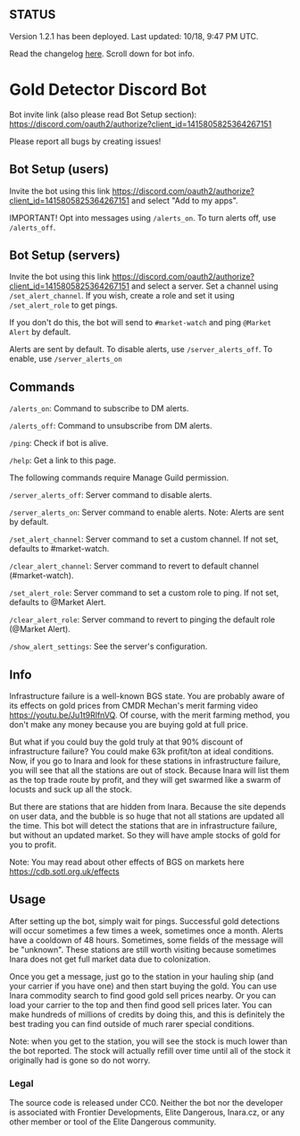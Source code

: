 ## STATUS
Version 1.2.1 has been deployed. Last updated: 10/18, 9:47 PM UTC.

Read the changelog [here](https://github.com/congenial-acorn/gold-detector/blob/main/CHANGELOG.md). Scroll down for bot info.

# Gold Detector Discord Bot
Bot invite link (also please read Bot Setup section): https://discord.com/oauth2/authorize?client_id=1415805825364267151

Please report all bugs by creating issues!

## Bot Setup (users)
Invite the bot using this link https://discord.com/oauth2/authorize?client_id=1415805825364267151 and select "Add to my apps".

IMPORTANT! Opt into messages using `/alerts_on`. To turn alerts off, use `/alerts_off`.

## Bot Setup (servers)
Invite the bot using this link https://discord.com/oauth2/authorize?client_id=1415805825364267151 and select a server.
Set a channel using `/set_alert_channel`. If you wish, create a role and set it using `/set_alert_role` to get pings.

If you don't do this, the bot will send to `#market-watch` and ping `@Market Alert` by default.

Alerts are sent by default. To disable alerts, use `/server_alerts_off`. To enable, use `/server_alerts_on`

## Commands
`/alerts_on`: Command to subscribe to DM alerts.

`/alerts_off`: Command to unsubscribe from DM alerts.

`/ping`: Check if bot is alive.

`/help`: Get a link to this page.

The following commands require Manage Guild permission.

`/server_alerts_off`: Server command to disable alerts.

`/server_alerts_on`: Server command to enable alerts. Note: Alerts are sent by default.

`/set_alert_channel`: Server command to set a custom channel. If not set, defaults to #market-watch.

`/clear_alert_channel`: Server command to revert to default channel (#market-watch).

`/set_alert_role`: Server command to set a custom role to ping. If not set, defaults to @Market Alert.

`/clear_alert_role`: Server command to revert to pinging the default role (@Market Alert).

`/show_alert_settings`: See the server's configuration.

## Info
Infrastructure failure is a well-known BGS state. You are probably aware of its effects on gold prices from CMDR Mechan's merit farming video https://youtu.be/Ju1t9RlfnVQ.
Of course, with the merit farming method, you don't make any money because you are buying gold at full price.

But what if you could buy the gold truly at that 90% discount of infrastructure failure? You could make 63k profit/ton at ideal conditions.
Now, if you go to Inara and look for these stations in infrastructure failure, you will see that all the stations are out of stock. Because Inara will list them as the top trade route by profit, and they will get swarmed like a swarm of locusts and suck up all the stock.

But there are stations that are hidden from Inara. Because the site depends on user data, and the bubble is so huge that not all stations are updated all the time.
This bot will detect the stations that are in infrastructure failure, but without an updated market. So they will have ample stocks of gold for you to profit.

Note: You may read about other effects of BGS on markets here https://cdb.sotl.org.uk/effects

## Usage
After setting up the bot, simply wait for pings. Successful gold detections will occur sometimes a few times a week, sometimes once a month. Alerts have a cooldown of 48 hours. Sometimes, some fields of the message will be "unknown". These stations are still worth visiting because sometimes Inara does not get full market data due to colonization.

Once you get a message, just go to the station in your hauling ship (and your carrier if you have one) and then start buying the gold. You can use Inara commodity search to find good gold sell prices nearby. Or you can load your carrier to the top and then find good sell prices later. You can make hundreds of millions of credits by doing this, and this is definitely the best trading you can find outside of much rarer special conditions. 

Note: when you get to the station, you will see the stock is much lower than the bot reported. The stock will actually refill over time until all of the stock it originally had is gone so do not worry.

### Legal
The source code is released under CC0. Neither the bot nor the developer is associated with Frontier Developments, Elite Dangerous, Inara.cz, or any other member or tool of the Elite Dangerous community.
